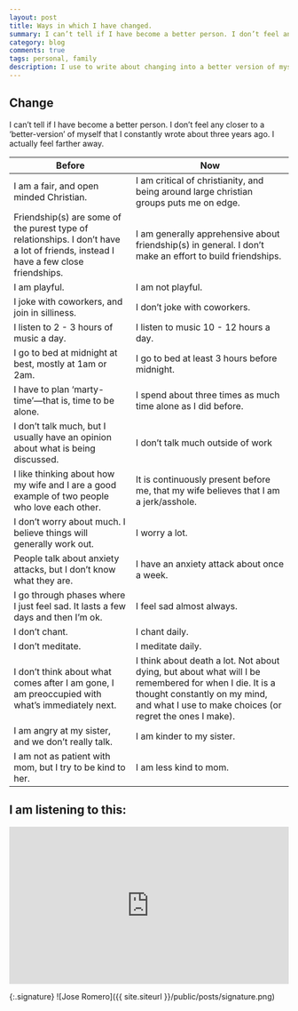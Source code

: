 ```yaml
---
layout: post
title: Ways in which I have changed.
summary: I can’t tell if I have become a better person. I don’t feel any closer to a ‘better-version’ of myself that I constantly wrote about three years ago. I actually feel farther away. 
category: blog
comments: true
tags: personal, family
description: I use to write about changing into a better version of myself. I am not sure that is happening. These are ways in which I have changed over the last couple of years.
---
```


## Change

I can’t tell if I have become a better person. I don’t feel any closer to a ‘better-version’ of myself that I constantly wrote about three years ago. I actually feel farther away.

| Before    | Now   |
| ------------------------------------------------------------------------- | ------------------------------------------------------------------------- |
| I am a fair, and open minded Christian.                                                                                            | I am critical of christianity, and being around large christian groups puts me on edge.                                                                                                            |
| Friendship(s) are some of the purest type of relationships. I don’t have a lot of friends, instead I have a few close friendships. | I am generally apprehensive about friendship(s) in general. I don’t make an effort to build friendships.                                                                                           |
| I am playful.                                                                                                                      | I am not playful.                                                                                                                                                                                  |
| I joke with coworkers, and join in silliness.                                                                                      | I don’t joke with coworkers.                                                                                                                                                                       |
| I listen to 2 - 3 hours of music a day.                                                                                            | I listen to music 10 - 12 hours a day.                                                                                                                                                             |
| I go to bed at midnight at best, mostly at 1am or 2am.                                                                             | I go to bed at least 3 hours before midnight.                                                                                                                                                      |
| I have to plan ‘marty-time’—that is, time to be alone.                                                                             | I spend about three times as much time alone as I did before.                                                                                                                                      |
| I don’t talk much, but I usually have an opinion about what is being discussed.                                                    | I don’t talk much outside of work                                                                                                                                                                  |
| I like thinking about how my wife and I are a good example of two people who love each other.                                      | It is continuously present before me, that my wife believes that I am a jerk/asshole.                                                                                                              |
| I don’t worry about much. I believe things will generally work out.                                                                | I worry a lot.                                                                                                                                                                                     |
| People talk about anxiety attacks, but I don’t know what they are.                                                                 | I have an anxiety attack about once a week.                                                                                                                                                        |
| I go through phases where I just feel sad. It lasts a few days and then I’m ok.                                                    | I feel sad almost always.                                                                                                                                                                          |
| I don’t chant.                                                                                                                     | I chant daily.                                                                                                                                                                                     |
| I don’t meditate.                                                                                                                  | I meditate daily.                                                                                                                                                                                  |
| I don’t think about what comes after I am gone, I am preoccupied with what’s immediately next.                                     | I think about death a lot. Not about dying, but about what will I be remembered for when I die. It is a thought constantly on my mind, and what I use to make choices (or regret the ones I make). |
| I am angry at my sister, and we don’t really talk.                                                                                 | I am kinder to my sister.                                                                                                                                                                          |
| I am not as patient with mom, but I try to be kind to her.                                                                         | I am less kind to mom.                                                                                                                                                                             |

## I am listening to this:
<style>.embed-container { position: relative; padding-bottom: 56.25%; height: 0; overflow: hidden; max-width: 100%; } .embed-container iframe, .embed-container object, .embed-container embed { position: absolute; top: 0; left: 0; width: 100%; height: 100%; }</style>
<div class='embed-container'><iframe src='https://www.youtube.com/embed/gzlZEJrZ_TQ' frameborder='0' allowfullscreen></iframe></div>

{:.signature}
![Jose Romero]({{ site.siteurl }}/public/posts/signature.png)